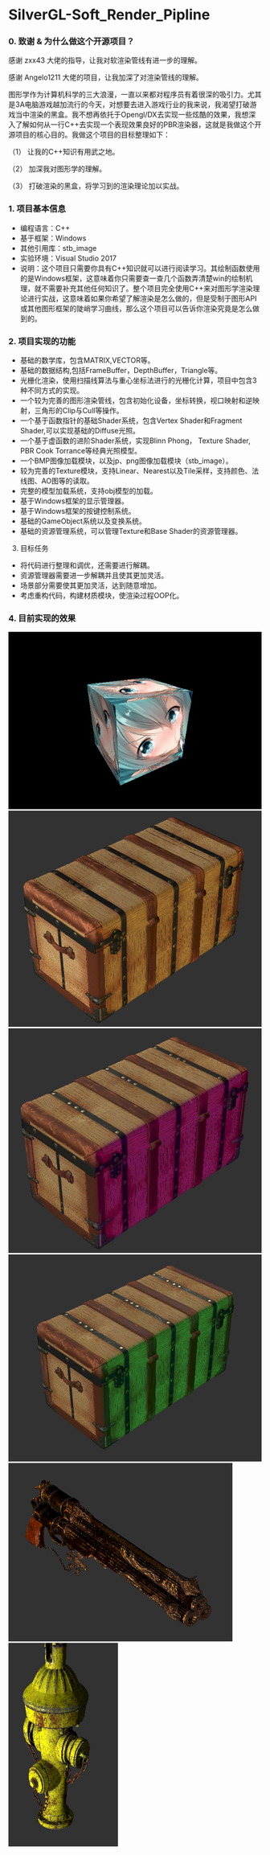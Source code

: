 # SilverGL-Soft_Render_Pipline

### 0. 致谢 & 为什么做这个开源项目？

感谢 zxx43 大佬的指导，让我对软渲染管线有进一步的理解。

感谢 Angelo1211 大佬的项目，让我加深了对渲染管线的理解。

图形学作为计算机科学的三大浪漫，一直以来都对程序员有着很深的吸引力。尤其是3A电脑游戏越加流行的今天，对想要去进入游戏行业的我来说，我渴望打破游戏当中渲染的黑盒。我不想再依托于Opengl/DX去实现一些炫酷的效果，我想深入了解如何从一行C++去实现一个表现效果良好的PBR渲染器，这就是我做这个开源项目的核心目的。我做这个项目的目标整理如下：

（1） 让我的C++知识有用武之地。

（2） 加深我对图形学的理解。

（3） 打破渲染的黑盒，将学习到的渲染理论加以实战。

### 1. 项目基本信息
* 编程语言：C++
* 基于框架：Windows
* 其他引用库：stb_image
* 实验环境：Visual Studio 2017
* 说明：这个项目只需要你具有C++知识就可以进行阅读学习。其绘制函数使用的是Windows框架，这意味着你只需要查一查几个函数弄清楚win的绘制机理，就不需要补充其他任何知识了。整个项目完全使用C++来对图形学渲染理论进行实战，这意味着如果你希望了解渲染是怎么做的，但是受制于图形API或其他图形框架的陡峭学习曲线，那么这个项目可以告诉你渲染究竟是怎么做到的。

### 2. 项目实现的功能
* 基础的数学库，包含MATRIX,VECTOR等。
* 基础的数据结构,包括FrameBuffer，DepthBuffer，Triangle等。
* 光栅化渲染，使用扫描线算法与重心坐标法进行的光栅化计算，项目中包含3种不同方式的实现。
* 一个较为完善的图形渲染管线，包含初始化设备，坐标转换，视口映射和逆映射，三角形的Clip与Cull等操作。
* 一个基于函数指针的基础Shader系统，包含Vertex Shader和Fragment Shader,可以实现基础的Diffuse光照。
* 一个基于虚函数的进阶Shader系统，实现Blinn Phong， Texture Shader, PBR Cook Torrance等经典光照模型。
* 一个BMP图像加载模块，以及jp、png图像加载模块（stb_image）。
* 较为完善的Texture模块，支持Linear、Nearest以及Tile采样，支持颜色、法线图、AO图等的读取。
* 完整的模型加载系统，支持obj模型的加载。
* 基于Windows框架的显示管理器。
* 基于Windows框架的按键控制系统。
* 基础的GameObject系统以及变换系统。
* 基础的资源管理系统，可以管理Texture和Base Shader的资源管理器。

3. 目标任务
* 将代码进行整理和调优，还需要进行解耦。
* 资源管理器需要进一步解耦并且使其更加灵活。
* 场景部分需要使其更加灵活，达到随意增加。
* 考虑重构代码，构建材质模块，使渲染过程OOP化。

### 4. 目前实现的效果

![基础的Cube绘制（Diffuse光照）](https://github.com/OneSilverBullet/SilverGL-Soft_Render_Pipline/blob/master/Output/Result.png)
![PBR绘制木箱（不同颜色光照效果）](https://github.com/OneSilverBullet/SilverGL-Soft_Render_Pipline/blob/master/Output/Res0.png)
![PBR绘制木箱（不同颜色光照效果）](https://github.com/OneSilverBullet/SilverGL-Soft_Render_Pipline/blob/master/Output/Res1.png)
![PBR绘制木箱（不同颜色光照效果）](https://github.com/OneSilverBullet/SilverGL-Soft_Render_Pipline/blob/master/Output/Res2.png)
![PBR绘制火枪](https://github.com/OneSilverBullet/SilverGL-Soft_Render_Pipline/blob/master/Output/Res3.png)
![PBR绘制消防栓](https://github.com/OneSilverBullet/SilverGL-Soft_Render_Pipline/blob/master/Output/Res4.png)
